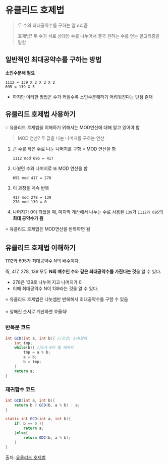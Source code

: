 # 유클리드 호제법

> 두 수의 최대공약수를 구하는 알고리즘
>
> 호제법? 두 수가 서로 상대방 수를 나누어서 결국 원하는 수를 얻는 알고리즘을 말함



## 일반적인 최대공약수를 구하는 방법

**소인수분해 필요**

```
1112 = 139 X 2 X 2 X 2
695 = 139 X 5
```

- 하지만 이러한 방법은 수가 커질수록 소인수분해하기 어려워진다는 단점 존재



## 유클리드 호제법 사용하기

💡 유클리드 호제법을 이해하기 위해서는 MOD연산에 대해 알고 있어야 함

> MOD 연산? 두 값을 나눈 나머지를 구하는 연산

1. 큰 수를 작은 수로 나눈 나머지를 구함 = MOD 연산을 함

   ```
   1112 mod 695 = 417
   ```

2. 나눴던 수와 나머지로 또 MOD 연산을 함

   ```
   695 mod 417 = 278
   ```

3. 이 과정을 계속 반복

   ```
   417 mod 278 = 139
   278 mod 139 = 0
   ```

4. 나머지가 0이 되었을 때, 마지막 계산에서 나누는 수로 사용된 `139`가 `1112와 695`의 **최대 공약수가 됨**

:star: 유클리드 호제법은 MOD연산을 반복하면 됨



## 유클리드 호제법 이해하기

1112와 695가 최대공약수 N의 배수이다.

즉, 417, 278, 139 모두 **N의 배수인 수**와 **같은 최대공약수를 가진다는 것**을 알 수 있다.

- 278은 139로 나누어 지고 나머지가 0
- 이때 최대공약수 N이 139라는 것을 알 수 있다.

:star: 유클리드 호제법은 나눗셈만 반복해서 최대공약수를 구할 수 있음

:star: 정해진 순서로 계산하면 효율적!



### 반복문 코드

```java
int GCD(int a, int b){ //조건: a>b일때
	int tmp;
    while(b){ //b가 0이 될 때까지
        tmp = a % b;
        a = b;
        b = tmp;
    }
    return a;
}
```

### 재귀함수 코드

```java
int GCD(int a, int b){
    return b ? GCD(b, a % b) : a;
}
```

```java
static int GCD(int a, int b){
    if( b == 0 ){
        return a;
    }else{
        return GDC(b, a % b);
    }
}
```



출처: [유클리드 호제법](https://velog.io/@yerin4847/W1-%EC%9C%A0%ED%81%B4%EB%A6%AC%EB%93%9C-%ED%98%B8%EC%A0%9C%EB%B2%95)